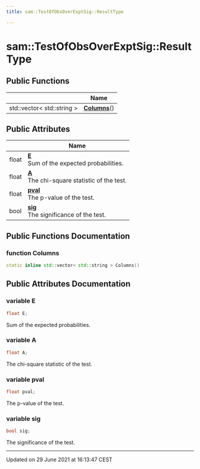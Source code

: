 ```yaml
---
title: sam::TestOfObsOverExptSig::ResultType

---
```


# sam::TestOfObsOverExptSig::ResultType



## Public Functions

|                | Name           |
| -------------- | -------------- |
| std::vector< std::string > | **[Columns](/doxygen/Classes/structsam_1_1_test_of_obs_over_expt_sig_1_1_result_type/#function-columns)**() |

## Public Attributes

|                | Name           |
| -------------- | -------------- |
| float | **[E](/doxygen/Classes/structsam_1_1_test_of_obs_over_expt_sig_1_1_result_type/#variable-e)** <br>Sum of the expected probabilities.  |
| float | **[A](/doxygen/Classes/structsam_1_1_test_of_obs_over_expt_sig_1_1_result_type/#variable-a)** <br>The chi-square statistic of the test.  |
| float | **[pval](/doxygen/Classes/structsam_1_1_test_of_obs_over_expt_sig_1_1_result_type/#variable-pval)** <br>The p-value of the test.  |
| bool | **[sig](/doxygen/Classes/structsam_1_1_test_of_obs_over_expt_sig_1_1_result_type/#variable-sig)** <br>The significance of the test.  |

## Public Functions Documentation

### function Columns

```cpp
static inline std::vector< std::string > Columns()
```


## Public Attributes Documentation

### variable E

```cpp
float E;
```

Sum of the expected probabilities. 

### variable A

```cpp
float A;
```

The chi-square statistic of the test. 

### variable pval

```cpp
float pval;
```

The p-value of the test. 

### variable sig

```cpp
bool sig;
```

The significance of the test. 

-------------------------------

Updated on 29 June 2021 at 16:13:47 CEST